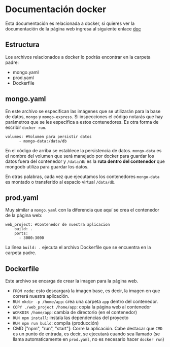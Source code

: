 # Documentación docker

Esta documentación es relacionada a docker, si quieres ver la documentación de la página web ingresa al siguiente enlace <a href="../web_project">doc</a>

## Estructura

Los archivos relacionados a docker lo podrás encontrar en la carpeta padre:
- mongo.yaml
- prod.yaml
- Dockerfile

## mongo.yaml
En este archivo se especifican las imágenes que se utilizarán para la base de datos, `mongo` y `mongo-express`. Si inspecciones el código notarás que hay parámetros que se les especifica a estos contenedores. Es otra forma de escribir `docker run`.

```
volumes: #Volumen para persistir datos
      - mongo-data:/data/db
```
En el código de arriba se establece la persistencia de datos. `mongo-data` es el nombre del volumen que será manejado por docker para guardar los datos fuera del contenedor y `/data/db` es la **ruta dentro del contenedor** que mongodb utiliza para guardar los datos.

En otras palabras, cada vez que ejecutamos los contenedores `mongo-data` es montado o transferido al espacio virtual `/data/db`.

## prod.yaml
Muy similar a `mongo.yaml` con la diferencia que aquí se crea el contenedor de la página web:
```
web_project: #Contenedor de nuestra aplicacion
    build: .
    ports:
      - 3000:3000
```

La línea `build: .` ejecuta el archivo Dockerfile que se encuentra en la carpeta padre.

## Dockerfile
Este archivo se encarga de crear la imagen para la página web. 
- `FROM node`: esto descargará la imagen base, es decir, la imagen en que correrá nuestra aplicación.
- `RUN mkdir -p /home/app`: crea una carpeta `app` dentro del contenedor.
- `COPY ./web_project /home/app`: copia la página web al contenedor
- `WORKDIR /home/app`: cambia de directorio (en el contenedor)
- `RUN npm install`: instala las dependencias del proyecto
- `RUN npm run build`: compila (producción)
- CMD ["npm", "run", "start"]: Corre la aplicación. Cabe destacar que `CMD` es un punto de entrada, es decir, se ejecutará cuando sea llamado (se llama automaticamente en `prod.yaml`, no es necesario hacer `docker run`)
